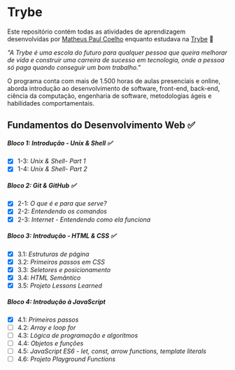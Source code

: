 # Trybe

Este repositório contém todas as atividades de aprendizagem desenvolvidas por [Matheus Paul Coelho](https://www.linkedin.com/in/matheus-paul/) enquanto estudava na [Trybe](https://www.betrybe.com/) :rocket:

_"A Trybe é uma escola do futuro para qualquer pessoa que queira melhorar de vida e construir uma carreira de sucesso em tecnologia, onde a pessoa só paga quando conseguir um bom trabalho."_

O programa conta com mais de 1.500 horas de aulas presenciais e online, aborda introdução ao desenvolvimento de software, front-end, back-end, ciência da computação, engenharia de software, metodologias ágeis e habilidades comportamentais.

## Fundamentos do Desenvolvimento Web :white_check_mark:

##### Bloco 1: Introdução - Unix & Shell :white_check_mark:

- [x] 1-3: _Unix & Shell- Part 1_
- [x] 1-4: _Unix & Shell- Part 2_

##### Bloco 2: Git & GitHub :white_check_mark:

- [x] 2-1: _O que é e para que serve?_
- [x] 2-2: _Entendendo os comandos_
- [x] 2-3: _Internet - Entendendo como ela funciona_

##### Bloco 3: Introdução - HTML & CSS :white_check_mark:

- [x] 3.1: _Estruturas de página_
- [x] 3.2: _Primeiros passos em CSS_
- [x] 3.3: _Seletores e posicionamento_
- [x] 3.4: _HTML Semântico_
- [x] 3.5: _Projeto Lessons Learned_

##### Bloco 4: Introdução à JavaScript

- [x] 4.1: _Primeiros passos_
- [ ] 4.2: _Array e loop for_
- [ ] 4.3: _Lógica de programação e algoritmos_
- [ ] 4.4: _Objetos e funções_
- [ ] 4.5: _JavaScript ES6 - let, const, arrow functions, template literals_
- [ ] 4.6: _Projeto Playground Functions_